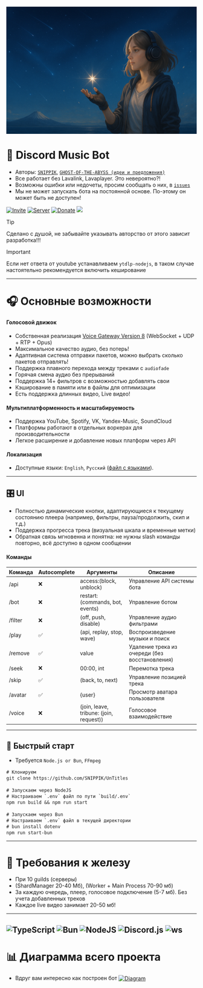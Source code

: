 [<img align="center" alt="Woman" width="" src=".github/images/woman.png" />]()

# 🌟 Discord Music Bot
- Авторы: [`SNIPPIK`](https://github.com/SNIPPIK), [`GHOST-OF-THE-ABYSS (идеи и предложения)`](https://github.com/GHOST-OF-THE-ABYSS)
- Все работает без Lavalink, Lavaplayer. Это невероятно?!
- Возможны ошибки или недочеты, просим сообщать о них, в [`issues`](https://github.com/SNIPPIK/UnTitles/issues)
- Мы не может запускать бота на постоянной основе. По-этому он может быть не доступен!

[![Invite](https://img.shields.io/badge/Add%20the%20bot-%235865F2.svg?style=for-the-badge&logo=discord&logoColor=white)](https://discord.com/oauth2/authorize?client_id=623170593268957214)
[![Server](https://img.shields.io/badge/Support%20Server-%235865F2.svg?style=for-the-badge&logo=discord&logoColor=white)](https://discord.gg/qMf2Sv3)
[![Donate](https://img.shields.io/badge/Donate-DonationAlerts-orange?style=for-the-badge&logo=donationalerts)](https://www.donationalerts.com/r/snippik)
![](https://codecov.io/gh/SNIPPIK/Untitles)

> [!TIP]
> Сделано с душой, не забывайте указывать авторство от этого зависит разработка!!!

> [!IMPORTANT]
> Если нет ответа от youtube устанавливаем `ytdlp-nodejs`, в таком случае настоятельно рекомендуется включить кеширование

---

# 🎧 Основные возможности
#### Голосовой движок
- Собственная реализация [Voice Gateway Version 8](https://discord.com/developers/docs/topics/voice-connections) (WebSocket + UDP + RTP + Opus)
- Максимальное качество аудио, без потерь!
- Адаптивная система отправки пакетов, можно выбрать сколько пакетов отправлять!
- Поддержка плавного перехода между треками с `audiofade`
- Горячая смена аудио без прерываний
- Поддержка 14+ фильтров с возможностью добавлять свои
- Кэширование в памяти или в файлы для оптимизации
- Есть поддержка длинных видео, Live видео!
#### Мультиплатформенность и масштабируемость
- Поддержка YouTube, Spotify, VK, Yandex-Music, SoundCloud
- Платформы работают в отдельных воркерах для производительности
- Легкое расширение и добавление новых платформ через API
#### Локализация
- Доступные языки: `English`, `Русский` ([файл с языками](src/services/locale/languages.json)).

---

## 🎛 UI
- Полностью динамические кнопки, адаптирующиеся к текущему состоянию плеера (например, фильтры, пауза/продолжить, скип и т.д.)
- Поддержка прогресса трека (визуальная шкала и временные метки)
- Обратная связь мгновенна и понятна: не нужны slash команды повторно, всё доступно в одном сообщении

#### Команды
| Команда | Autocomplete | Аргументы                               | Описание                                       | 
|---------|--------------|-----------------------------------------|------------------------------------------------|
| /api    | ❌            | access:(block, unblock)                 | Управление API системы бота                    |
| /bot    | ❌            | restart:(commands, bot, events)         | Управление ботом                               |
| /filter | ❌            | (off, push, disable)                    | Управление аудио фильтрами                     |
| /play   | ✅            | (api, replay, stop, wave)               | Воспроизведение музыки и поиск                 |
| /remove | ✅            | value                                   | Удаление трека из очереди (без восстановления) | 
| /seek   | ❌            | 00:00, int                              | Перемотка трека                                |
| /skip   | ✅            | (back, to, next)                        | Управление позицией трека                      |
| /avatar | ✅            | {user}                                  | Просмотр аватара пользователя                  |
| /voice  | ❌            | (join, leave, tribune: (join, request)) | Голосовое взаимодействие                       |
---
## 🚀 Быстрый старт
- Требуется `Node.js or Bun`, `FFmpeg`
```shell
# Клонируем
git clone https://github.com/SNIPPIK/UnTitles

# Запускаем через NodeJS
# Настраиваем `.env` файл по пути `build/.env`
npm run build && npm run start

# Запускаем через Bun
# Настраиваем `.env` файл в текущей директории
# bun install dotenv
npm run start-bun
```
---

# 🔩 Требования к железу
- При 10 guilds (серверы)
- (ShardManager 20-40 Мб), (Worker + Main Process 70-90 мб)
- За каждую очередь, плеер, голосовое подключение (5-7 мб). Без учета добавленных треков
- Каждое live видео занимает 20-50 мб!

---
![TypeScript](https://img.shields.io/badge/typescript-5.8.3-%23007ACC.svg?style=for-the-badge&logo=typescript&logoColor=white)
![Bun](https://img.shields.io/badge/bun-1.2.15-6DA55F?style=for-the-badge&logo=bun&logoColor=white)
![NodeJS](https://img.shields.io/badge/node.js-23.0.0-6DA55F?style=for-the-badge&logo=node.js&logoColor=white)
![Discord.js](https://img.shields.io/badge/discord.js-14.9.3-%23CB3837.svg?style=for-the-badge&logo=npm&logoColor=white)
![ws](https://img.shields.io/badge/ws-8.18.2-%23CB3837.svg?style=for-the-badge&logo=npm&logoColor=white)
---

# 📊 Диаграмма всего проекта
- Вдруг вам интересно как построен бот
[<img align="center" alt="Diagram" width="" src=".github/images/src.png" />]()